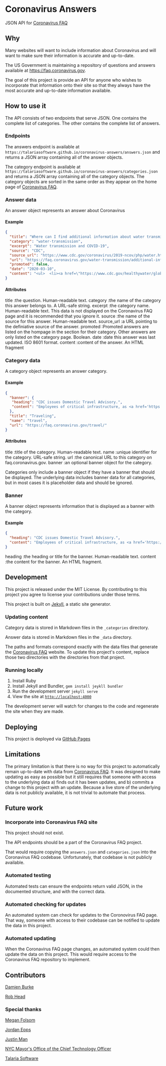 # Coronavirus Answers

JSON API for [Coronavirus FAQ](faq.coronavirus.gov)

## Why

Many websites will want to include information about Coronavirus and will want to make sure their information is accurate and up-to-date.

The US Government is maintaining a repository of questions and answers available at https://faq.coronavirus.gov.

The goal of this project is provide an API for anyone who wishes to incorporate that information onto their site so that they always have the most accurate and up-to-date information available.

## How to use it

The API consists of two endpoints that serve JSON. One contains the complete list of categories. The other contains the complete list of answers.

### Endpoints

The answers endpoint is available at `https://talariasoftware.github.io/coronavirus-answers/answers.json` and returns a JSON array containing all of the answer objects.

The category endpoint is available at `https://talariasoftware.github.io/coronavirus-answers/categories.json` and returns a JSON array containing all of the category objects. The category objects are sorted in the same order as they appear on the home page of [Coronavirus FAQ](faq.coronavirus.gov).

### Answer data

An answer object represents an answer about Coronavirus

#### Example
```json
{
  "title": "Where can I find additional information about water transmission and COVID-19?",
  "category": "water-transmission",
  "excerpt": "Water transmission and COVID-19",
  "source": "CDC",
  "source_url": "https://www.cdc.gov/coronavirus/2019-ncov/php/water.html",
  "url": "https://faq.coronavirus.gov/water-transmission/additional-information-about-water-transmission-and-covid-19/",
  "promoted": false,
  "date": "2020-03-10",
  "content": "<ul>  <li><a href=\"https://www.cdc.gov/healthywater/global/sanitation/workers_handlingwaste.html\">CDC: Guidance for reducing health risks to workers handling human waste or sewage</a></li> </ul>"
}
```

#### Attributes

title
:the question. Human-readable text.
category
:the name of the category this answer belongs to. A URL-safe string.
excerpt
:the category name. Human-readable text. This data is not displayed on the Coronavirus FAQ page and it is recommended that you ignore it.
source
:the name of the source for this answer. Human-readable text.
source_url
:a URL pointing to the definiative source of the answer.
promoted
:Promoted answers are listed on the hompage in the section for their category. Other answers are only listed on the category page. Boolean.
date
:date this answer was last updated. ISO 8601 format.
content
:content of the answer. An HTML fragment

### Category data

A category object represents an answer category.

#### Example
```json
{
  "banner": {
   "heading": "CDC issues Domestic Travel Advisory.",
   "content": "Employees of critical infrastructure, as <a href='https://www.cisa.gov/publication/guidance-essential-critical-infrastructure-workforce'>defined by the Department of Homeland Security</a>, have a special responsibility to maintain normal work schedule."
  },
  "title": "Traveling",
  "name": "travel",
  "url": "https://faq.coronavirus.gov/travel/"
}
```

#### Attributes

title
:title of the category. Human-readable text.
name
:unique identifier for the category. URL-safe string.
url
:the canonical URL to this category on faq.coronavirus.gov.
banner
:an optional banner object for the category.

Categories only include a banner object if they have a banner that should be displayed. The underlying data includes banner data for all categories, but in most cases it is placeholder data and should be ignored.

### Banner

A banner object represents information that is displayed as a banner with the category.

#### Example
```json
{
  "heading": "CDC issues Domestic Travel Advisory.",
  "content": "Employees of critical infrastructure, as <a href='https://www.cisa.gov/publication/guidance-essential-critical-infrastructure-workforce'>defined by the Department of Homeland Security</a>, have a special responsibility to maintain normal work schedule."
}
```

heading
:the heading or title for the banner. Human-readable text.
content
:the content for the banner. An HTML fragment.

## Development

This project is released under the MIT License. By contributing to this project you agree to license your contributions under those terms.

This project is built on [Jekyll](https://jekyllrb.com), a static site generator.

### Updating content

Category data is stored in Markdown files in the `_categories` directory.

Answer data is stored in Markdown files in the `_data` directory.

The paths and formats correspond exactly with the data files that generate the [Coronavirus FAQ](https://faq.coronavirus.gov/) website. To update this project's content, replace those two directories with the directories from that project.

### Running locally

1. Install Ruby
2. Install Jekyll and Bundler, `gem install jeykll bundler`
3. Run the development server `jekyll serve`
4. View the site at [`http://localhost:4000`](http://localhost:4000)

The development server will watch for changes to the code and regenerate the site when they are made.

## Deploying

This project is deployed via [GitHub Pages](https://pages.github.com)

## Limitations

The primary limitation is that there is no way for this project to automatically remain up-to-date with data from [Coronavirus FAQ](https://faq.coronavirus.gov/). It was designed to make updating as easy as possible but it still requires that someone with access to the underlying data a) finds out it has been updates, and b) commits a change to this project with an update. Because a live store of the underlying data is not publicly available, it is not trivial to automate that process.

## Future work

### Incorporate into Coronavirus FAQ site

This project should not exist.

The API endpoints should be a part of the Coronavirus FAQ project.

That would require copying the `answers.json` and `categories.json` into the Coronavirus FAQ codebase. Unfortunately, that codebase is not publicly available.

### Automated testing

Automated tests can ensure the endpoints return valid JSON, in the documented structure, and with the correct data.

### Automated checking for updates

An automated system can check for updates to the Coronovirus FAQ page. That way, someone with access to their codebase can be notified to update the data in this project.

### Automated updating

When the Coronavirus FAQ page changes, an automated system could then update the data on this project. This would require access to the Coronavirus FAQ repository to implement.

## Contributors

[Damien Burke](https://github.com/exmember)

[Rob Head](https://github.com/roberthead)

### Special thanks

[Megan Folsom](https://github.com/mfolsom)

[Jordan Epps](https://github.com/jkepps)

[Justin Man](https://github.com/jisaf)

[NYC Mayor's Office of the Chief Technology Officer](https://www1.nyc.gov/assets/cto/)

[Talaria Software](https://www.talariasoftware.com)
